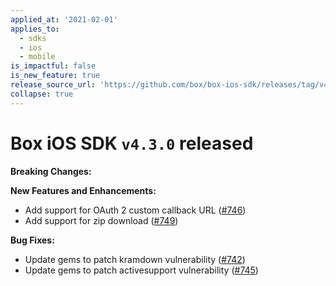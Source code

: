 ```yaml
---
applied_at: '2021-02-01'
applies_to:
  - sdks
  - ios
  - mobile
is_impactful: false
is_new_feature: true
release_source_url: 'https://github.com/box/box-ios-sdk/releases/tag/v4.3.0'
collapse: true
---
```


# Box iOS SDK `v4.3.0` released

**Breaking Changes:**

**New Features and Enhancements:**

* Add support for OAuth 2 custom callback URL ([#746][1])
* Add support for zip download ([#749][2])

**Bug Fixes:**

* Update gems to patch kramdown vulnerability ([#742][3])
* Update gems to patch activesupport vulnerability ([#745][4])

[1]: https://github.com/box/box-ios-sdk/pull/746

[2]: https://github.com/box/box-ios-sdk/pull/749

[3]: https://github.com/box/box-ios-sdk/pull/742

[4]: https://github.com/box/box-ios-sdk/pull/745
